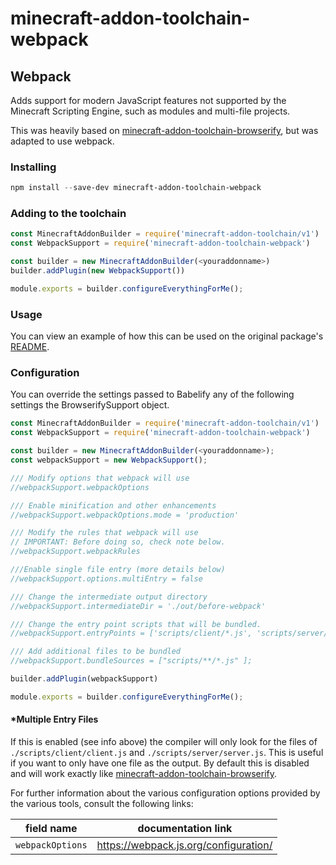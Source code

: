 # minecraft-addon-toolchain-webpack

## Webpack
Adds support for modern JavaScript features not supported by the Minecraft Scripting Engine, such as modules and multi-file projects.

This was heavily based on [minecraft-addon-toolchain-browserify](https://github.com/minecraft-addon-tools/minecraft-addon-toolchain/tree/master/packages/minecraft-addon-toolchain-browserify), but was adapted to use webpack.

### Installing
```powershell
npm install --save-dev minecraft-addon-toolchain-webpack
```

### Adding to the toolchain
```javascript
const MinecraftAddonBuilder = require('minecraft-addon-toolchain/v1')
const WebpackSupport = require('minecraft-addon-toolchain-webpack')

const builder = new MinecraftAddonBuilder(<youraddonname>)
builder.addPlugin(new WebpackSupport())

module.exports = builder.configureEverythingForMe();
```

### Usage
You can view an example of how this can be used on the original package's [README](https://github.com/minecraft-addon-tools/minecraft-addon-toolchain/tree/master/packages/minecraft-addon-toolchain-browserify#usage).

### Configuration
You can override the settings passed to Babelify any of the following settings the BrowserifySupport object.

```javascript
const MinecraftAddonBuilder = require('minecraft-addon-toolchain/v1')
const WebpackSupport = require('minecraft-addon-toolchain-webpack')

const builder = new MinecraftAddonBuilder(<youraddonname>);
const webpackSupport = new WebpackSupport();

/// Modify options that webpack will use
//webpackSupport.webpackOptions

/// Enable minification and other enhancements
//webpackSupport.webpackOptions.mode = 'production'

/// Modify the rules that webpack will use
// IMPORTANT: Before doing so, check note below.
//webpackSupport.webpackRules

///Enable single file entry (more details below)
//webpackSupport.options.multiEntry = false

/// Change the intermediate output directory
//webpackSupport.intermediateDir = './out/before-webpack'

/// Change the entry point scripts that will be bundled.
//webpackSupport.entryPoints = ['scripts/client/*.js', 'scripts/server/*.js']

/// Add additional files to be bundled
//webpackSupport.bundleSources = ["scripts/**/*.js" ];

builder.addPlugin(webpackSupport)

module.exports = builder.configureEverythingForMe();
```

#### *Multiple Entry Files
If this is enabled (see info above) the compiler will only look for the files of `./scripts/client/client.js` and `./scripts/server/server.js`. This is useful if you want to only have one file as the output. By default this is disabled and will work exactly like [minecraft-addon-toolchain-browserify](https://github.com/minecraft-addon-tools/minecraft-addon-toolchain/tree/master/packages/minecraft-addon-toolchain-browserify).


For further information about the various configuration options provided by the various tools, consult the following links:

| field name          | documentation link                                             |
| ------------------- | -------------------------------------------------------------- |
| `webpackOptions`    | https://webpack.js.org/configuration/                          |